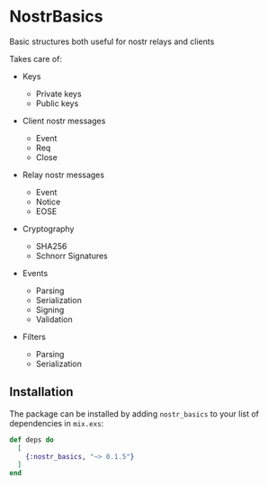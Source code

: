 # NostrBasics

Basic structures both useful for nostr relays and clients

Takes care of:

- Keys
  - Private keys
  - Public keys

- Client nostr messages
  - Event
  - Req
  - Close

- Relay nostr messages
  - Event
  - Notice
  - EOSE

- Cryptography
  - SHA256
  - Schnorr Signatures

- Events
  - Parsing
  - Serialization
  - Signing
  - Validation

- Filters
  - Parsing
  - Serialization

## Installation

The package can be installed by adding `nostr_basics` to your list of dependencies in `mix.exs`:

```elixir
def deps do
  [
    {:nostr_basics, "~> 0.1.5"}
  ]
end
```

